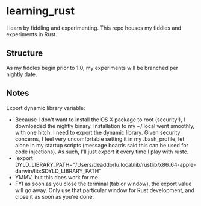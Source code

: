 learning_rust
=============

I learn by fiddling and experimenting. This repo houses my fiddles and experiments in Rust.

Structure
---------

As my fiddles begin prior to 1.0, my experiments will be branched per nightly date.

Notes
-----

Export dynamic library variable:
* Because I don't want to install the OS X package to root (security!), I downloaded the nightly binary. Installation to my ~/.local went smoothly, with one hitch: I need to export the dynamic library. Given security concerns, I feel very uncomfortable setting it in my .bash_profile, let alone in my startup scripts (message boards said this can be used for code injections). As such, I'll just export it every time I play with rustc.
* `export DYLD_LIBRARY_PATH="/Users/deaddork/.local/lib/rustlib/x86_64-apple-darwin/lib:$DYLD_LIBRARY_PATH"
* YMMV, but this does work for me.
* FYI as soon as you close the terminal (tab or window), the export value will go away. Only use that particular window for Rust development, and close it as soon as you're done.

